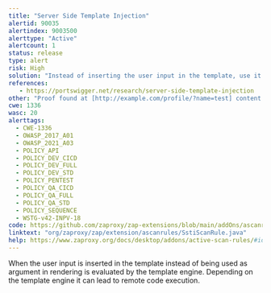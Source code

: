 ```yaml
---
title: "Server Side Template Injection"
alertid: 90035
alertindex: 9003500
alerttype: "Active"
alertcount: 1
status: release
type: alert
risk: High
solution: "Instead of inserting the user input in the template, use it as rendering argument."
references:
   - https://portswigger.net/research/server-side-template-injection
other: "Proof found at [http://example.com/profile/?name=test] content: [<!DOCTYPE html> <html>     <head>         <title>Profile</title>     </head>     <body>         <form action=\"/\" method=\"post\">             First name:<br>             <input type=\"text\" name=\"name\" value=\"\">             <input type=\"submit\" value=\"Submit\">         </form>         <h2>Hello zj3790300zj</h2>     </body> </html>Content-Type: text/html Date: Mon, 10 Jun 2024 12:33:36 GMT Connection: keep-alive Content-Length: 328 ]"
cwe: 1336
wasc: 20
alerttags: 
  - CWE-1336
  - OWASP_2017_A01
  - OWASP_2021_A03
  - POLICY_API
  - POLICY_DEV_CICD
  - POLICY_DEV_FULL
  - POLICY_DEV_STD
  - POLICY_PENTEST
  - POLICY_QA_CICD
  - POLICY_QA_FULL
  - POLICY_QA_STD
  - POLICY_SEQUENCE
  - WSTG-v42-INPV-18
code: https://github.com/zaproxy/zap-extensions/blob/main/addOns/ascanrules/src/main/java/org/zaproxy/zap/extension/ascanrules/SstiScanRule.java
linktext: "org/zaproxy/zap/extension/ascanrules/SstiScanRule.java"
help: https://www.zaproxy.org/docs/desktop/addons/active-scan-rules/#id-90035
---
```

When the user input is inserted in the template instead of being used as argument in rendering is evaluated by the template engine. Depending on the template engine it can lead to remote code execution.
